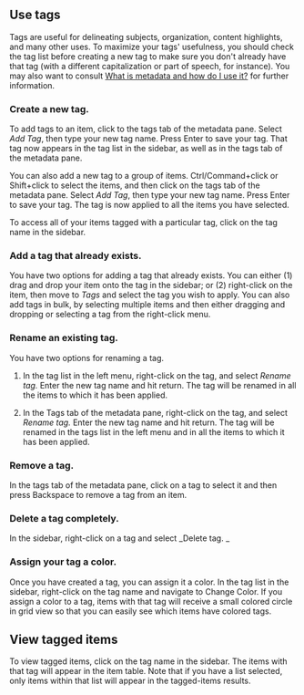## Use tags

Tags are useful for delineating subjects, organization, content highlights, and many other uses. To maximize your tags' usefulness, you should check the tag list before creating a new tag to make sure you don't already have that tag \(with a different capitalization or part of speech, for instance\). You may also want to consult [What is metadata and how do I use it?](//beginning/metadata.md) for further information.

### Create a new tag.

To add tags to an item, click to the tags tab of the metadata pane. Select _Add Tag_, then type your new tag name. Press Enter to save your tag. That tag now appears in the tag list in the sidebar, as well as in the tags tab of the metadata pane.

You can also add a new tag to a group of items. Ctrl/Command+click or Shift+click to select the items, and then click on the tags tab of the metadata pane. Select _Add Tag_, then type your new tag name. Press Enter to save your tag. The tag is now applied to all the items you have selected.

To access all of your items tagged with a particular tag, click on the tag name in the sidebar.

### A**dd a tag that already exists.**

You have two options for adding a tag that already exists. You can either \(1\) drag and drop your item onto the tag in the sidebar; or \(2\) right-click on the item, then move to _Tags_ and select the tag you wish to apply. You can also add tags in bulk, by selecting multiple items and then either dragging and dropping or selecting a tag from the right-click menu.

### Re**name an existing tag.**

You have two options for renaming a tag.

1. In the tag list in the  left menu, right-click on the tag, and select _Rename tag._ Enter the new tag name and hit return. The tag will be renamed in all the items to which it has been applied.

2. In the Tags tab of the metadata pane, right-click on the tag, and select _Rename tag._ Enter the new tag name and hit return. The tag will be renamed in the tags list in the left menu and in all the items to which it has been applied.

### R**emove a tag.**

In the tags tab of the metadata pane, click on a tag to select it and then press Backspace to remove a tag from an item.

### D**elete a tag completely.**

In the sidebar, right-click on a tag and select _Delete tag. _

### Assign your tag a color.

Once you have created a tag, you can assign it a color. In the tag list in the sidebar, right-click on the tag name and navigate to Change Color. If you assign a color to a tag, items with that tag will receive a small colored circle in grid view so that you can easily see which items have colored tags.

## View tagged items

To view tagged items, click on the tag name in the sidebar. The items with that tag will appear in the item table. Note that if you have a list selected, only items within that list will appear in the tagged-items results.



